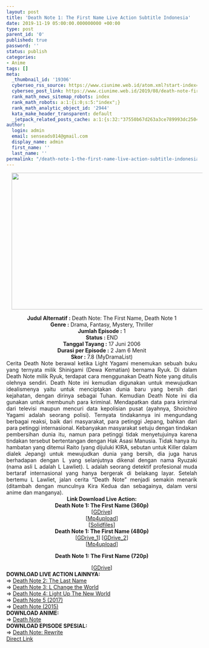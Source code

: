 ```yaml
---
layout: post
title: 'Death Note 1: The First Name Live Action Subtitle Indonesia'
date: 2019-11-19 05:00:00.000000000 +00:00
type: post
parent_id: '0'
published: true
password: ''
status: publish
categories:
- Anime
tags: []
meta:
  _thumbnail_id: '19306'
  cyberseo_rss_source: https://www.ciunime.web.id/atom.xml?start-index=2251&max-results=150
  cyberseo_post_link: https://www.ciunime.web.id/2019/08/death-note-first-name-live-action.html
  rank_math_news_sitemap_robots: index
  rank_math_robots: a:1:{i:0;s:5:"index";}
  rank_math_analytic_object_id: '2944'
  kata_make_header_transparent: default
  _jetpack_related_posts_cache: a:1:{s:32:"37550b67d263a3ce789993dc25046c5f";a:2:{s:7:"expires";i:1650353505;s:7:"payload";a:0:{}}}
author:
  login: admin
  email: senseads014@gmail.com
  display_name: admin
  first_name: ''
  last_name: ''
permalink: "/death-note-1-the-first-name-live-action-subtitle-indonesia/"
---
```

<div class="separator" style="clear: both; text-align: center;"><a href="https://1.bp.blogspot.com/-uOwxg6q1-7o/XUk-34X2xiI/AAAAAAAAc6A/AqhdWzg-d8kFBeaOBLhNc5VD53_mDo_EQCLcBGAs/s1600/Death%2BNote%2B-%2BThe%2BFirst%2BName%2BLive%2BAction.jpg" imageanchor="1" style="margin-left: 1em; margin-right: 1em;"><img border="0" data-original-height="720" data-original-width="1280" height="360" src="{{ site.baseurl }}/assets/2019/11/Death%2BNote%2B-%2BThe%2BFirst%2BName%2BLive%2BAction.jpg" width="640" /></a></div>
<p>
<div style="text-align: center;"><b>Judul</b><b><b>&nbsp;Alternatif</b>&nbsp;:</b> Death Note: The First Name, Death Note 1</div>
<div style="text-align: center;"><b>Genre :</b> Drama, Fantasy, Mystery, Thriller</div>
<div style="text-align: center;"><b>Jumlah Episode :</b>&nbsp;1<br /><b>Status :&nbsp;</b>END<br /><b>Tanggal Tayang :</b> 17 Juni 2006<br /><b>Durasi per Episode :</b> 2 Jam 6 Menit</div>
<div style="text-align: center;"><b>Skor :</b> 7.8 (MyDramaList)</div>
<div style="text-align: center;"></div>
<div style="text-align: justify;"><span class="isi">Cerita Death Note berawal ketika Light Yagami menemukan sebuah buku yang ternyata milik Shinigami (Dewa Kematian) bernama Ryuk. Di dalam Death Note milik Ryuk, terdapat cara menggunakan Death Note yang ditulis olehnya sendiri. Death Note ini kemudian digunakan untuk mewujudkan idealismenya yaitu untuk menciptakan dunia baru yang bersih dari kejahatan, dengan dirinya sebagai Tuhan. Kemudian Death Note ini dia gunakan untuk membunuh para kriminal. Mendapatkan data para kriminal dari televisi maupun mencuri data kepolisian pusat (ayahnya, Shoichiro Yagami adalah seorang polisi). Ternyata tindakannya ini mengundang berbagai reaksi, baik dari masyarakat, para petinggi Jepang, bahkan dari para petinggi internasional. Kebanyakan masyarakat setuju dengan tindakan pembersihan dunia itu, namun para petinggi tidak menyetujuinya karena tindakan tersebut bertentangan dengan Hak Asasi Manusia. Tidak hanya itu hambatan yang ditemui Raito (yang dijuluki KIRA, sebutan untuk Killer dalam dialek Jepang) untuk mewujudkan dunia yang bersih, dia juga harus berhadapan dengan L yang selanjutnya dikenal dengan nama Ryuzaki (nama asli L adalah L Lawliet). L adalah seorang detektif profesional muda bertaraf internasional yang hanya bergerak di belakang layar. Setelah bertemu L Lawliet, jalan cerita “Death Note” menjadi semakin menarik (ditambah dengan munculnya Kira Kedua dan sebagainya, dalam versi anime dan manganya).</span></div>
<div style="text-align: justify;"></div>
<div style="text-align: justify;"></div>
<div style="text-align: center;">
<div style="text-align: center;"><b>Link Download Live Action:</b></div>
<div style="text-align: center;"><b>Death Note 1: The First Name (360p)</b>
<div style="text-align: center;">
<div style="text-align: center;">[<a href="https://drive.google.com/uc?export=download&amp;id=1Dv-kHYIccjd3xYUwK4YmU5s4EzlUEJeo" target="_blank" rel="noopener">GDrive</a>]<br />[<a href="https://www.mp4upload.com/r85qbvwk2pdw" target="_blank" rel="noopener">Mp4upload</a>]<br />[<a href="http://www.solidfiles.com/v/vpR6jQ2YjgdV6" target="_blank" rel="noopener">Solidfiles</a>]</div>
<div style="text-align: center;">
<div style="text-align: center;"><b>Death Note 1: The First Name (480p)</b></div>
<div style="text-align: center;">[<a href="https://drive.google.com/uc?export=download&amp;id=14XyzFppJHK-sUin4I3B_TTedApZMCkpP" target="_blank" rel="noopener">GDrive_1</a>] [<a href="https://drive.google.com/uc?export=download&amp;id=1pvAS2Kbn6joVG3tTzk5HuH4dQVlKaysQ" target="_blank" rel="noopener">GDrive_2</a>]</div>
<div style="text-align: center;">
<div style="text-align: center;">[<a href="https://www.mp4upload.com/1sxg4i2y3apn" target="_blank" rel="noopener">Mp4upload</a>]</p>
<p><b>Death Note 1: The First Name (720p)</b></div>
<div style="text-align: center;">[<a href="https://drive.google.com/file/d/1Q3pmDB3JSY_BByEUIGYmdPJiXNxRq8Ut/view" target="_blank" rel="noopener">GDrive</a>]
<div style="text-align: left;"></div>
<div style="text-align: left;"></div>
<div style="text-align: left;"><b>DOWNLOAD LIVE ACTION LAINNYA:</b></div>
<div style="text-align: left;"></div>
<div style="text-align: left;">
<div style="text-align: left;">=&gt;&nbsp;<a href="https://www.ciunime.web.id/2019/08/death-note-last-name-live-action.html" target="_blank" rel="noopener">Death Note 2: The Last Name</a></div>
<div style="text-align: left;">=&gt;&nbsp;<a href="https://www.ciunime.web.id/2019/08/death-note-l-change-world-live-action.html" target="_blank" rel="noopener">Death Note 3: L Change the World</a></div>
<div style="text-align: left;">=&gt;&nbsp;<a href="https://www.ciunime.web.id/2019/02/death-note-light-up-new-world-live.html" target="_blank" rel="noopener">Death Note 4: Light Up The New World</a></div>
<div style="text-align: left;">=&gt;&nbsp;<a href="https://www.ciunime.web.id/2019/08/death-note-2017-live-action-subtitle.html" target="_blank" rel="noopener">Death Note 5 (2017)</a></div>
<div style="text-align: left;">=&gt;&nbsp;<a href="https://www.ciunime.web.id/2019/01/death-note-2015-episode-01-11-end-batch.html" target="_blank" rel="noopener">Death Note (2015)</a></div>
</div>
<div style="text-align: left;"></div>
<div style="text-align: left;">
<div style="text-align: left;">
<div style="text-align: left;"><b>DOWNLOAD ANIME:</b></div>
<div style="text-align: left;"></div>
<div style="text-align: left;">=&gt;&nbsp;<a href="https://www.ciunime.web.id/2019/01/death-note-episode-01-37-end-batch.html" target="_blank" rel="noopener">Death Note</a></div>
<div style="text-align: left;"></div>
</div>
<div style="text-align: left;"><b>DOWNLOAD EPISODE SPESIAL:</b></div>
<div style="text-align: left;"></div>
<div style="text-align: left;">=&gt;&nbsp;<a href="https://www.ciunime.web.id/2019/08/death-note-rewrite-episode-01-02-end.html" target="_blank" rel="noopener">Death Note: Rewrite</a></div>
<div style="text-align: left;"></div>
</div>
</div>
</div>
</div>
</div>
</div>
</div>
<link rel="stylesheet" href="https://cdnjs.cloudflare.com/ajax/libs/font-awesome/4.7.0/css/font-awesome.min.css" />
<div class="divbtn"> <a href="https://handymansurrender.com/fihup8buzv?key=94550f7ce39444073321dde3b8782f97" class="btn"><i class="fa fa-download"></i> Direct Link</a> </div>
